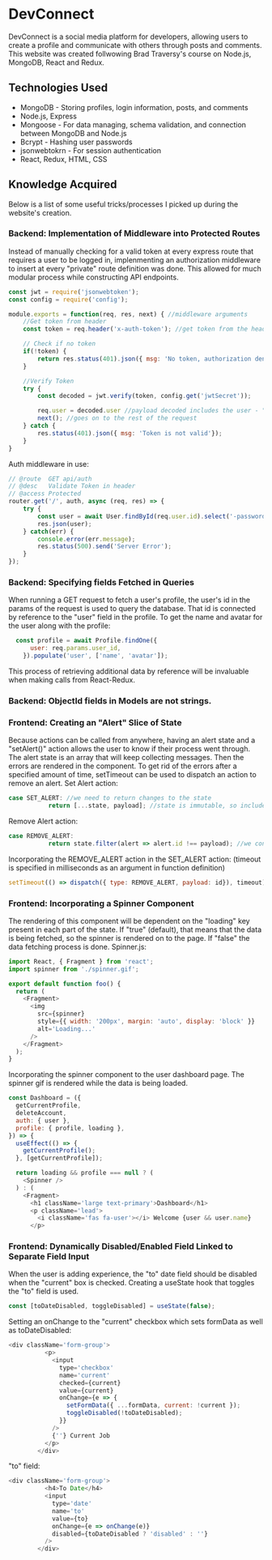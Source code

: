 # DevConnect
DevConnect is a social media platform for developers, allowing users to create a profile and communicate with others through posts and comments. This website was created follwowing Brad Traversy's course on Node.js, MongoDB, React and Redux.
## Technologies Used
* MongoDB - Storing profiles, login information, posts, and comments
* Node.js, Express
* Mongoose - For data managing, schema validation, and connection between MongoDB and Node.js
* Bcrypt - Hashing user passwords
* jsonwebtokrn - For session authentication
* React, Redux, HTML, CSS 
## Knowledge Acquired
Below is a list of some useful tricks/processes I picked up during the website's creation.
### Backend: Implementation of Middleware into Protected Routes
Instead of manually checking for a valid token at every express route that requires a user to be logged in, implenmenting an authorization middleware to insert at every "private" route definition was done. This allowed for much modular process while constructing API endpoints. 
```javascript
const jwt = require('jsonwebtoken');
const config = require('config');

module.exports = function(req, res, next) { //middleware arguments
    //Get token from header
    const token = req.header('x-auth-token'); //get token from the header

    // Check if no token 
    if(!token) {
        return res.status(401).json({ msg: 'No token, authorization denied'}); //ends here
    } 

    //Verify Token
    try {
        const decoded = jwt.verify(token, config.get('jwtSecret'));

        req.user = decoded.user //payload decoded includes the user - "req.user" now can be accessed in the route. 
        next(); //goes on to the rest of the request
    } catch {
        res.status(401).json({ msg: 'Token is not valid'});
    }
}
```
Auth middleware in use:
```javascript
// @route  GET api/auth
// @desc   Validate Token in header
// @access Protected
router.get('/', auth, async (req, res) => {
    try {
        const user = await User.findById(req.user.id).select('-password');
        res.json(user);
    } catch(err) {
        console.error(err.message);
        res.status(500).send('Server Error');
    }
});
```
### Backend: Specifying fields Fetched in Queries
When running a GET request to fetch a user's profile, the user's id in the params of the request is used to query the database. That id is connected by reference to the "user" field in the profile. To get the name and avatar for the user along with the profile: 
```javascript
  const profile = await Profile.findOne({
      user: req.params.user_id,
    }).populate('user', ['name', 'avatar']);
```
This process of retrieving additional data by reference will be invaluable when making calls from React-Redux.

### Backend: ObjectId fields in Models are not strings. 
### Frontend: Creating an "Alert" Slice of State
Because actions can be called from anywhere, having an alert state and a "setAlert()" action allows the user to know if their process went through. The alert state is an array that will keep collecting messages. Then the errors are rendered in the component. To get rid of the errors after a specified amount of time, setTimeout can be used to dispatch an action to remove an alert. 
Set Alert action: 
```javascript
case SET_ALERT: //we need to return changes to the state
           return [...state, payload]; //state is immutable, so include any state present
```
Remove Alert action:
```javascript
case REMOVE_ALERT:
           return state.filter(alert => alert.id !== payload); //we control payload in dispatch
```
Incorporating the REMOVE_ALERT action in the SET_ALERT action: (timeout is specified in milliseconds as an argument in function definition)
```javascript
setTimeout(() => dispatch({ type: REMOVE_ALERT, payload: id}), timeout)
```
### Frontend: Incorporating a Spinner Component
The rendering of this component will be dependent on the "loading" key present in each part of the state. If "true" (default), that means that the data is being fetched, so the spinner is rendered on to the page. If "false" the data fetching process is done. 
Spinner.js:
```javascript
import React, { Fragment } from 'react';
import spinner from './spinner.gif';

export default function foo() {
  return (
    <Fragment>
      <img
        src={spinner}
        style={{ width: '200px', margin: 'auto', display: 'block' }}
        alt='Loading...'
      />
    </Fragment>
  );
}
```
Incorporating the spinner component to the user dashboard page. The spinner gif is rendered while the data is being loaded.
```javascript
const Dashboard = ({
  getCurrentProfile,
  deleteAccount,
  auth: { user },
  profile: { profile, loading },
}) => {
  useEffect(() => {
    getCurrentProfile();
  }, [getCurrentProfile]);

  return loading && profile === null ? (
    <Spinner />
  ) : (
    <Fragment>
      <h1 className='large text-primary'>Dashboard</h1>
      <p className='lead'>
        <i className='fas fa-user'></i> Welcome {user && user.name}
      </p>
```
### Frontend: Dynamically Disabled/Enabled Field Linked to Separate Field Input
When the user is adding experience, the "to" date field should be disabled when the "current" box is checked. Creating a useState hook that toggles the "to" field is used. 
```javascript
const [toDateDisabled, toggleDisabled] = useState(false);
```
Setting an onChange to the "current" checkbox which sets formData  as well as toDateDisabled:
```javascript
<div className='form-group'>
          <p>
            <input
              type='checkbox'
              name='current'
              checked={current}
              value={current}
              onChange={e => {
                setFormData({ ...formData, current: !current });
                toggleDisabled(!toDateDisabled);
              }}
            />
            {''} Current Job
          </p>
        </div>
```
"to" field:
```javascript
<div className='form-group'>
          <h4>To Date</h4>
          <input
            type='date'
            name='to'
            value={to}
            onChange={e => onChange(e)}
            disabled={toDateDisabled ? 'disabled' : ''}
          />
        </div>
```


